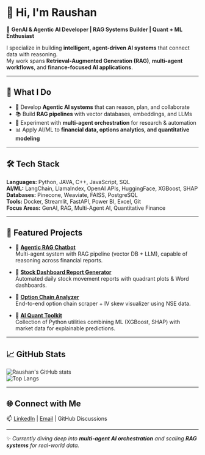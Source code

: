 # 👋 Hi, I'm Raushan  

🔹 **GenAI & Agentic AI Developer | RAG Systems Builder | Quant + ML Enthusiast**  

I specialize in building **intelligent, agent-driven AI systems** that connect data with reasoning.  
My work spans **Retrieval-Augmented Generation (RAG)**, **multi-agent workflows**, and **finance-focused AI applications**.  

---

## 🚀 What I Do  
- 🤖 Develop **Agentic AI systems** that can reason, plan, and collaborate  
- 📚 Build **RAG pipelines** with vector databases, embeddings, and LLMs  
- 🧩 Experiment with **multi-agent orchestration** for research & automation  
- 📊 Apply AI/ML to **financial data, options analytics, and quantitative modeling**  

---

## 🛠️ Tech Stack  
**Languages:** Python, JAVA, C++, JavaScript, SQL  
**AI/ML:** LangChain, LlamaIndex, OpenAI APIs, HuggingFace, XGBoost, SHAP  
**Databases:** Pinecone, Weaviate, FAISS, PostgreSQL  
**Tools:** Docker, Streamlit, FastAPI, Power BI, Excel, Git  
**Focus Areas:** GenAI, RAG, Multi-Agent AI, Quantitative Finance  

---

## 📌 Featured Projects  

- 🔹 [**Agentic RAG Chatbot**](https://github.com/your-repo-link)  
   Multi-agent system with RAG pipeline (vector DB + LLM), capable of reasoning across financial reports.  

- 🔹 [**Stock Dashboard Report Generator**](https://github.com/your-repo-link)  
   Automated daily stock movement reports with quadrant plots & Word dashboards.  

- 🔹 [**Option Chain Analyzer**](https://github.com/your-repo-link)  
   End-to-end option chain scraper + IV skew visualizer using NSE data.  

- 🔹 [**AI Quant Toolkit**](https://github.com/your-repo-link)  
   Collection of Python utilities combining ML (XGBoost, SHAP) with market data for explainable predictions.  

---

## 📈 GitHub Stats  

![Raushan's GitHub stats](https://github-readme-stats.vercel.app/api?username=your-username&show_icons=true&theme=radical)  
![Top Langs](https://github-readme-stats.vercel.app/api/top-langs/?username=your-username&layout=compact&theme=radical)  

---

## 🌐 Connect with Me  
📫 [LinkedIn](your-link) | [Email](mailto:your@email.com) | GitHub Discussions  

---
✨ *Currently diving deep into **multi-agent AI orchestration** and scaling **RAG systems** for real-world data.*


